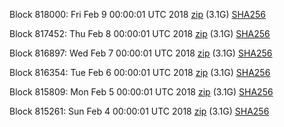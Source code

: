 Block 818000: Fri Feb  9 00:00:01 UTC 2018 [zip](https://dash-bootstrap.ams3.digitaloceanspaces.com/mainnet/2018-02-09/bootstrap.dat.zip) (3.1G) [SHA256](https://dash-bootstrap.ams3.digitaloceanspaces.com/mainnet/2018-02-09/sha256.txt)

Block 817452: Thu Feb  8 00:00:01 UTC 2018 [zip](https://dash-bootstrap.ams3.digitaloceanspaces.com/mainnet/2018-02-08/bootstrap.dat.zip) (3.1G) [SHA256](https://dash-bootstrap.ams3.digitaloceanspaces.com/mainnet/2018-02-08/sha256.txt)

Block 816897: Wed Feb  7 00:00:01 UTC 2018 [zip](https://dash-bootstrap.ams3.digitaloceanspaces.com/mainnet/2018-02-07/bootstrap.dat.zip) (3.1G) [SHA256](https://dash-bootstrap.ams3.digitaloceanspaces.com/mainnet/2018-02-07/sha256.txt)

Block 816354: Tue Feb  6 00:00:01 UTC 2018 [zip](https://dash-bootstrap.ams3.digitaloceanspaces.com/mainnet/2018-02-06/bootstrap.dat.zip) (3.1G) [SHA256](https://dash-bootstrap.ams3.digitaloceanspaces.com/mainnet/2018-02-06/sha256.txt)

Block 815809: Mon Feb  5 00:00:01 UTC 2018 [zip](https://dash-bootstrap.ams3.digitaloceanspaces.com/mainnet/2018-02-05/bootstrap.dat.zip) (3.1G) [SHA256](https://dash-bootstrap.ams3.digitaloceanspaces.com/mainnet/2018-02-05/sha256.txt)

Block 815261: Sun Feb  4 00:00:01 UTC 2018 [zip](https://dash-bootstrap.ams3.digitaloceanspaces.com/mainnet/2018-02-04/bootstrap.dat.zip) (3.1G) [SHA256](https://dash-bootstrap.ams3.digitaloceanspaces.com/mainnet/2018-02-04/sha256.txt)

